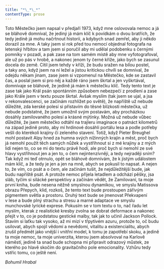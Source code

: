 ```yaml
---
title: "*\_*\_*"
contentType: prose
---
```


  

Toto Městečko jsem napsal v předjaří 1973, když mne oslovovala nemoc a já se bláhově domníval, že jediný já mám klíč k povídkám o dvou bratřích, že tedy jedině já mohu načrtnout historii, a kdybych snad zemřel, aby ji někdo dorazil za mne. A taky jsem si rok před tou nemocí objednal fotografa na letenský hřbitov a tam jsem si poručil aby mi udělal podobenku s černými pomníky v pozadí, a pak zase na tom samém místě aby mne vyfotografoval, ale už po pás v hrobě, a nakonec jenom ty černé kříže, jako bych se zasunul docela do země. Cítil jsem tehdy v kříži, že budu sražen na bílou postel, a taky ano, když jsem na ní ležel a jistou kritickou chvíli se domníval, že odejdu někam jinam, zase jsem si vzpomenul na Městečko, kde se zastavil čas, a poslal jsem si pro něj a každé ráno jsem škrtal a jen vyškrtával, domnívaje se bláhově, že jedině já mám k městečku klíč. Tedy tento text je zase tak jako Král psán spontánním způsobem nebezpečí z prodlení a zase jako Krále jsem v textu pouze škrtal. Avšak myslím (tak jsem se ujal, a jsa v rekonvalescenci, se začínám rozhlížet po světě), že napříště už nebude důležité, zda kerské polesí si přistavím do těsné blízkosti městečka, už nebude podstatné, že jsem umožnil svým postavám, aby procházkou dosáhly zamilovaného polesí a krásné mýtinky. Možná už nebude vůbec důležité, že jsem městečko odtáhl na trajleru imaginace o patnáct kilometrů na západ jedině proto, aby mí hrdinové dosáhli portálu lesa a podle potřeby vešli do kterékoli krajiny či zeleného stavení. Totiž, když Pieter Breughel mohl postavit Alpy hned za humna svých nížinných krajin a měst, proč bych já nemohl použít těch samých nůžek a vystřihnout si z mé krajiny a z mých lidí nejen to, co se mi do textu právě hodí, ale proč bych si nemohl ze své hlavy vystřihnout jen a jen to, o čem nejintenzívněji, a tedy nejraději sním? Tak když mi teď otrnulo, opět se bláhově domnívám, že k jistým událostem mám klíč, a že tedy je jen a jen na mně, abych se pokusil to napsat. A nejen to, že vím, co psát a o čem, ale začínám tušit, že nejdůležitější bude, jak budu napříště psát. A protože nemoc přijela letadlem a odchází pěšky, jsa sláb, tyčím si silácké perspektivy a začínám vědět, že Zamilovaní, ta moje první kniha, bude nesena něžně smyslnou dynamikou, ve smyslu Ma­tissova obrazu Přepych, klid, rozkoš, že tento text bude prostoupen zářivým pigmentem světla a prostoru. Druhý text bude se jmenovat Překvapení v lese a bude plný strachu a stresu a marné adaptace ve smyslu munchovské lyrické exprese. Pokusím se v tom textu o to, nač řadu let myslím, kterak z realistické kresby zvolna se dobrat deformace a nakonec přejít v to, co je podstatou gestické malby, tak jak to učinil Jackson Pollock. Stavím si laťku tak vysoko, až mi mizí v třpytivém azuru, protože to, oč budu usilovat, abych spojil vědomí a nevědomí, vitalitu a existencialitu, abych zrušil předmět jako vnější i vnitřní model, k tomu je zapotřebí skoku, a jedině ta moje nemoc, ta moje univerzita, kterou jsem absolvoval na Karlově náměstí, jedině ta snad bude schopna mi připravit odrazový můstek, ze kterého po hlavě skočím do gravitačního pole emocionality. Vzhůru tedy vstříc tomu, co ještě není.

_Bohumil Hrabal_
